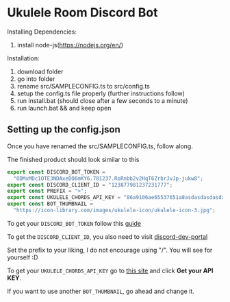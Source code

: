 # Ukulele Room Discord Bot

Installing Dependencies:

1. install node-js(https://nodejs.org/en/)

Installation:

1. download folder
2. go into folder
3. rename src/SAMPLECONFIG.ts to src/config.ts
4. setup the config.ts file properly (further instructions follow)
5. run install.bat (should close after a few seconds to a minute)
6. run launch.bat && and keep open

## Setting up the config.json

Once you have renamed the src/SAMPLECONFIG.ts, follow along.

The finished product should look similar to this

```ts
export const DISCORD_BOT_TOKEN =
  "ODMxMDc1OTE3NDAxeDO6mKY6.781237.RoRnbb2v2HqT6ZrbrJvJp-jukw8";
export const DISCORD_CLIENT_ID = "123877981237231777";
export const PREFIX = ">";
export const UKULELE_CHORDS_API_KEY = "86a9106ae65537651a8asdasdasdasda";
export const BOT_THUMBNAIL =
  "https://icon-library.com/images/ukulele-icon/ukulele-icon-3.jpg";
```

To get your `DISCORD_BOT_TOKEN` follow this [guide](https://www.freecodecamp.org/news/create-a-discord-bot-with-python/)

To get the `DISCORD_CLIENT_ID`, you also need to visit [discord-dev-portal](https://discord.com/developers)

Set the prefix to your liking, I do not encourage using "/". You will see for yourself :D

To get your `UKULELE_CHORDS_API_KEY` go to [this site](https://ukulele-chords.com/api) and click **Get your API KEY**.

If you want to use another `BOT_THUMBNAIL`, go ahead and change it.
